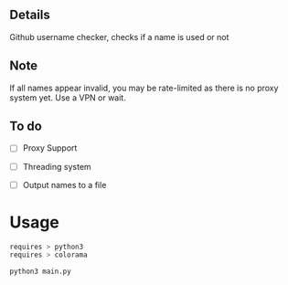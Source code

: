 ## Details
Github username checker, checks if a name is used or not

## Note
If all names appear invalid, you may be rate-limited as there is no proxy system yet. Use a VPN or wait. 

## To do
- [ ] Proxy Support
- [ ] Threading system
- [ ] Output names to a file


# Usage
```bash
requires > python3
requires > colorama
```

```bash
python3 main.py
```
